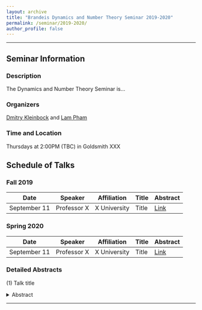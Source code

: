 ```yaml
---
layout: archive
title: "Brandeis Dynamics and Number Theory Seminar 2019-2020"
permalink: /seminar/2019-2020/
author_profile: false
---
```


-----

## Seminar Information

### Description
The Dynamics and Number Theory Seminar is...

### Organizers
[Dmitry Kleinbock](http://people.brandeis.edu/~kleinboc/) and [Lam Pham](www.lamlaurentpham.com)

### Time and Location
Thursdays at 2:00PM (TBC) in Goldsmith XXX

## Schedule of Talks

### Fall 2019

|Date|Speaker|Affiliation|Title|Abstract|
|---|---|---|---|---|
|September 11|Professor X|X University|Title|[Link]()|

### Spring 2020

|Date|Speaker|Affiliation|Title|Abstract|
|---|---|---|---|---|
|September 11|Professor X|X University|Title|[Link]()|


### Detailed Abstracts

(1) Talk title
<details>
  <summary>Abstract</summary>
Talk abstract. Let $G$ be a semisimple Lie group without compact factors.
</details>

-----
